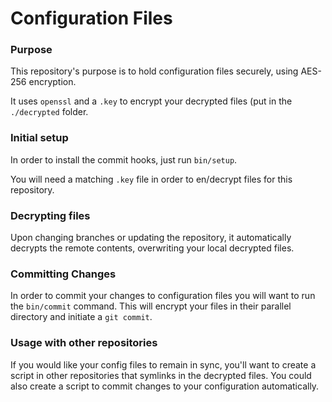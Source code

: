 # Configuration Files

### Purpose

This repository's purpose is to hold configuration files securely, using AES-256
encryption.

It uses `openssl` and a `.key` to encrypt your decrypted files (put in the
`./decrypted` folder.

### Initial setup

In order to install the commit hooks, just run `bin/setup`.

You will need a matching `.key` file in order to en/decrypt files for this
repository.

### Decrypting files

Upon changing branches or updating the repository, it automatically decrypts the
remote contents, overwriting your local decrypted files.

### Committing Changes

In order to commit your changes to configuration files you will want to run the
`bin/commit` command. This will encrypt your files in their parallel directory
and initiate a `git commit`.

### Usage with other repositories

If you would like your config files to remain in sync, you'll want to create a
script in other repositories that symlinks in the decrypted files. You could
also create a script to commit changes to your configuration automatically.
